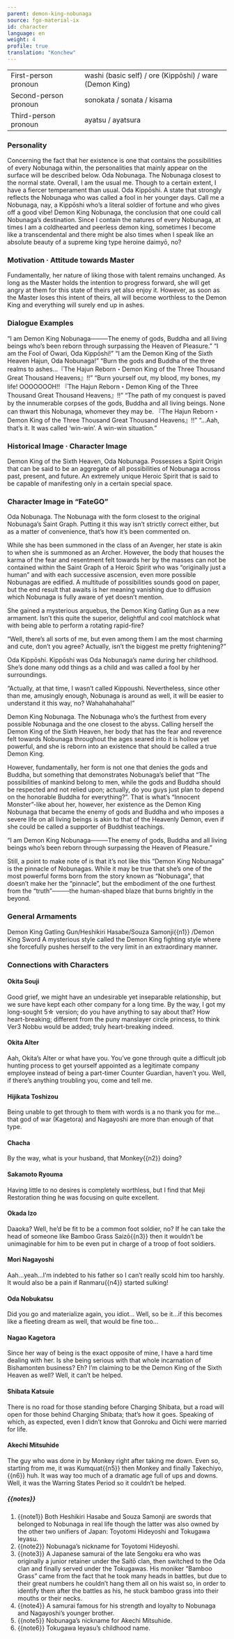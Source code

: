 ```yaml
---
parent: demon-king-nobunaga
source: fgo-material-ix
id: character
language: en
weight: 4
profile: true
translation: "Konchew"
---
```


<table>
  <tr><td>First-person pronoun</td><td>washi (basic self) / ore (Kippōshi) / ware (Demon King)</td></tr>
  <tr><td>Second-person pronoun</td><td>sonokata / sonata / kisama</td></tr>
  <tr><td>Third-person pronoun</td><td>ayatsu / ayatsura</td></tr>
</table>

### Personality

Concerning the fact that her existence is one that contains the possibilities of every Nobunaga within, the personalities that mainly appear on the surface will be described below.
Oda Nobunaga. The Nobunaga closest to the normal state. Overall, I am the usual me. Though to a certain extent, I have a fiercer temperament than usual.
Oda Kippōshi. A state that strongly reflects the Nobunaga who was called a fool in her younger days. Call me a Nobunaga, nay, a Kippōshi who’s a literal soldier of fortune and who gives off a good vibe!
Demon King Nobunaga, the conclusion that one could call Nobunaga’s destination. Since I contain the natures of every Nobunaga, at times I am a coldhearted and peerless demon king, sometimes I become like a transcendental and there might be also times when I speak like an absolute beauty of a supreme king type heroine daimyō, no?

### Motivation · Attitude towards Master

Fundamentally, her nature of liking those with talent remains unchanged. As long as the Master holds the intention to progress forward, she will get angry at them for this state of theirs yet also enjoy it.
However, as soon as the Master loses this intent of theirs, all will become worthless to the Demon King and everything will surely end up in ashes.

### Dialogue Examples

“I am Demon King Nobunaga────The enemy of gods, Buddha and all living beings who’s been reborn through surpassing the Heaven of Pleasure.”
“I am the Fool of Owari, Oda Kippōshi!”
“I am the Demon King of the Sixth Heaven Hajun, Oda Nobunaga!” “Burn the gods and Buddha of the three realms to ashes…『The Hajun Reborn・Demon King of the Three Thousand Great Thousand Heavens』!!”
“Burn yourself out, my blood, my bones, my life! OOOOOOOH!! 『The Hajun Reborn・Demon King of the Three Thousand Great Thousand Heavens』!!”
“The path of my conquest is paved by the innumerable corpses of the gods, Buddha and all living beings. None can thwart this Nobunaga, whomever they may be. 『The Hajun Reborn・Demon King of the Three Thousand Great Thousand Heavens』!!” “…Aah, that’s it. It was called ‘win-win’. A win-win situation.”

### Historical Image · Character Image

Demon King of the Sixth Heaven, Oda Nobunaga. Possesses a Spirit Origin that can be said to be an aggregate of all possibilities of Nobunaga across past, present, and future. An extremely unique Heroic Spirit that is said to be capable of manifesting only in a certain special space.

### Character Image in “FateGO”

Oda Nobunaga. The Nobunaga with the form closest to the original Nobunaga’s Saint Graph. Putting it this way isn’t strictly correct either, but as a matter of convenience, that’s how it’s been commented on.

While she has been summoned in the class of an Avenger, her state is akin to when she is summoned as an Archer. However, the body that houses the karma of the fear and resentment felt towards her by the masses can not be contained within the Saint Graph of a Heroic Spirit who was “originally just a human” and with each successive ascension, even more possible Nobunagas are edified.
A multitude of possibilities sounds good on paper, but the end result that awaits is her meaning vanishing due to diffusion which Nobunaga is fully aware of yet doesn’t mention.

She gained a mysterious arquebus, the Demon King Gatling Gun as a new armament. Isn’t this quite the superior, delightful and cool matchlock what with being able to perform a rotating rapid-fire?

“Well, there’s all sorts of me, but even among them I am the most charming and cute, don’t you agree? Actually, isn’t the biggest me pretty frightening?”

Oda Kippōshi. Kippōshi was Oda Nobunaga’s name during her childhood.
She’s done many odd things as a child and was called a fool by her surroundings.

“Actually, at that time, I wasn’t called Kippoushi. Nevertheless, since other than me, amusingly enough, Nobunaga is around as well, it will be easier to understand it this way, no? Wahahahahaha!”

Demon King Nobunaga. The Nobunaga who’s the furthest from every possible Nobunaga and the one closest to the abyss.
Calling herself the Demon King of the Sixth Heaven, her body that has the fear and reverence felt towards Nobunaga throughout the ages seared into it is hollow yet powerful, and she is reborn into an existence that should be called a true Demon King.

However, fundamentally, her form is not one that denies the gods and Buddha, but something that demonstrates Nobunaga’s belief that “The possibilities of mankind belong to men, while the gods and Buddha should be respected and not relied upon; actually, do you guys just plan to depend on the honorable Buddha for everything?”.
That is what’s “Innocent Monster”-like about her, however, her existence as the Demon King Nobunaga that became the enemy of gods and Buddha and who imposes a severe life on all living beings is akin to that of the Heavenly Demon, even if she could be called a supporter of Buddhist teachings.

“I am Demon King Nobunaga────The enemy of gods, Buddha and all living beings who’s been reborn through surpassing the Heaven of Pleasure.”

Still, a point to make note of​ is that it’s not like this “Demon King Nobunaga” is the pinnacle of Nobunagas. While it may be true that she’s one of the most powerful forms born from the story known as “Nobunaga”, that doesn’t make her the “pinnacle”, but the embodiment of the one furthest from the “truth”────the human-shaped blaze that burns brightly in the beyond.

### General Armaments

Demon King Gatling Gun/Heshikiri Hasabe/Souza Samonji{{n1}} /Demon King Sword
A mysterious style called the Demon King fighting style where she forcefully pushes herself to the very limit in an extraordinary manner.

### Connections with Characters

#### Okita Souji

Good grief, we might have an undesirable yet inseparable relationship, but we sure have kept each other company for a long time. By the way, I got my long-sought 5☆ version; do you have anything to say about that? How heart-breaking; different from the puny manslayer circle princess, to think Ver3 Nobbu would be added; truly heart-breaking indeed.
 
#### Okita Alter

Aah, Okita’s Alter or what have you. You’ve gone through quite a difficult job hunting process to get yourself appointed as a legitimate company employee instead of being a part-timer Counter Guardian, haven’t you. Well, if there’s anything troubling you, come and tell me.
 
#### Hijikata Toshizou

Being unable to get through to them with words is a no thank you for me…that god of war (Kagetora) and Nagayoshi are more than enough of that type.
 
#### Chacha

By the way, what is your husband, that Monkey{{n2}} doing?
 
#### Sakamoto Ryouma

Having little to no desires is completely worthless, but I find that Meji Restoration thing he was focusing on quite excellent.
 
#### Okada Izo

Daaoka? Well, he’d be fit to be a common foot soldier, no? If he can take the head of someone like Bamboo Grass Saizō{{n3}} then it wouldn’t be unimaginable for him to be even put in charge of a troop of foot soldiers.
 
#### Mori Nagayoshi

Aah…yeah…I’m indebted to his father so I can’t really scold him too harshly. It would also be a pain if Ranmaru{{n4}} started sulking!
 
#### Oda Nobukatsu

Did you go and materialize again, you idiot… Well, so be it…if this becomes like a fleeting dream as well, that would be fine too…
 
#### Nagao Kagetora

Since her way of being is the exact opposite of mine, I have a hard time dealing with her. Is she being serious with that whole incarnation of Bishamonten business? Eh? I’m claiming to be the Demon King of the Sixth Heaven as well? Well, it can’t be helped.
 
#### Shibata Katsuie

There is no road for those standing before Charging Shibata, but a road will open for those behind Charging Shibata; that’s how it goes. Speaking of which, as expected, even I didn’t know that Gonroku and Oichi were married for life.
 
#### Akechi Mitsuhide

The guy who was done in by Monkey right after taking me down. Even so, starting from me, it was Kumquat{{n5}} then Monkey and finally Takechiyo,{{n6}} huh. It was way too much of a dramatic age full of ups and downs. Well, it was the Warring States Period so it couldn’t be helped.

##### {{notes}}

1. {{note1}} Both Heshikiri Hasabe and Souza Samonji are swords that belonged to Nobunaga in real life though the latter was also owned by the other two unifiers of Japan: Toyotomi Hideyoshi and Tokugawa Ieyasu.
2. {{note2}} Nobunaga’s nickname for Toyotomi Hideyoshi.
3. {{note3}} A Japanese samurai of the late Sengoku era who was originally a junior retainer under the Saitō clan, then switched to the Oda clan and finally served under the Tokugawas. His moniker “Bamboo Grass” came from the fact that he took many heads in battles, but due to their great numbers he couldn’t hang them all on his waist so, in order to identify them after the battles as his, he stuck bamboo grass into their mouths or their necks.
4. {{note4}} A samurai famous for his strength and loyalty to Nobunaga and Nagayoshi’s younger brother.
5. {{note5}} Nobunaga’s nickname for Akechi Mitsuhide.
6. {{note6}} Tokugawa Ieyasu’s childhood name.
